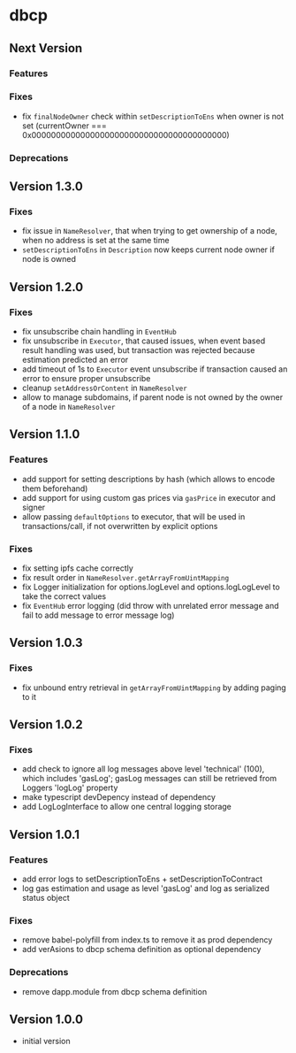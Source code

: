 # dbcp

## Next Version
### Features
### Fixes
- fix `finalNodeOwner` check within `setDescriptionToEns` when owner is not set (currentOwner === 0x0000000000000000000000000000000000000000)

### Deprecations

## Version 1.3.0
### Fixes
- fix issue in `NameResolver`, that when trying to get ownership of a node, when no address is set at the same time
- `setDescriptionToEns` in `Description` now keeps current node owner if node is owned

## Version 1.2.0
### Fixes
- fix unsubscribe chain handling in `EventHub`
- fix unsubscribe in `Executor`, that caused issues, when event based result handling was used, but transaction was rejected because estimation predicted an error
- add timeout of 1s to `Executor` event unsubscribe if transaction caused an error to ensure proper unsubscribe
- cleanup `setAddressOrContent` in `NameResolver`
- allow to manage subdomains, if parent node is not owned by the owner of a node in `NameResolver`


## Version 1.1.0
### Features
- add support for setting descriptions by hash (which allows to encode them beforehand)
- add support for using custom gas prices via `gasPrice` in executor and signer
- allow passing `defaultOptions` to executor, that will be used in transactions/call, if not overwritten by explicit options

### Fixes
- fix setting ipfs cache correctly
- fix result order in `NameResolver.getArrayFromUintMapping`
- fix Logger initialization for options.logLevel and options.logLogLevel to take the correct values
- fix `EventHub` error logging (did throw with unrelated error message and fail to add message to error message log)


## Version 1.0.3
### Fixes
- fix unbound entry retrieval in `getArrayFromUintMapping` by adding paging to it


## Version 1.0.2
### Fixes
- add check to ignore all log messages above level 'technical' (100), which includes 'gasLog'; gasLog messages can still be retrieved from Loggers 'logLog' property
- make typescript devDepency instead of dependency
- add LogLogInterface to allow one central logging storage


## Version 1.0.1
### Features
- add error logs to setDescriptionToEns + setDescriptionToContract
- log gas estimation and usage as level 'gasLog' and log as serialized status object

### Fixes
- remove babel-polyfill from index.ts to remove it as prod dependency
- add verAsions to dbcp schema definition as optional dependency

### Deprecations
- remove dapp.module from dbcp schema definition


## Version 1.0.0
- initial version
